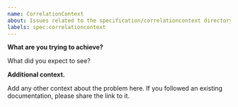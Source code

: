 ```yaml
---
name: CorrelationContext
about: Issues related to the specification/correlationcontext directory
labels: spec:correlationcontext
---
```


**What are you trying to achieve?**

What did you expect to see?

**Additional context.**

Add any other context about the problem here. If you followed an existing documentation, please share the link to it.
